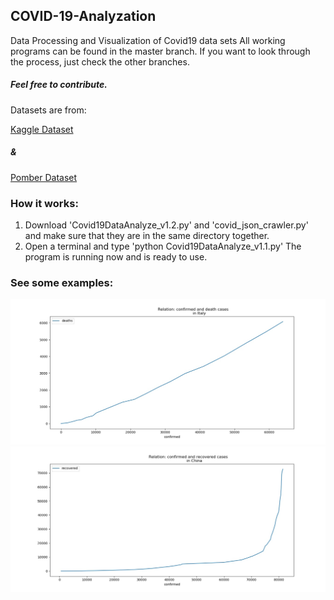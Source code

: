 ## COVID-19-Analyzation

Data Processing and Visualization of Covid19 data sets
All working programs can be found in the master branch.
If you want to look through the process, just check the other branches.

##### Feel free to contribute.



Datasets are from:

[Kaggle Dataset](https://www.kaggle.com/sudalairajkumar/novel-corona-virus-2019-dataset)
##### &
[Pomber Dataset](https://pomber.github.io/covid19/timeseries.json)



### How it works:
1) Download 'Covid19DataAnalyze_v1.2.py' and 'covid_json_crawler.py' and make sure that they are in the
   same directory together. 
2) Open a terminal and type 'python Covid19DataAnalyze_v1.1.py'
   The program is running now and is ready to use.


### See some examples:


![](https://github.com/m1ghtfr3e/COVID-19-Analyzation/blob/img/conf-dead.jpg)
![](https://github.com/m1ghtfr3e/COVID-19-Analyzation/blob/img/conf-rec-CN.jpeg)
